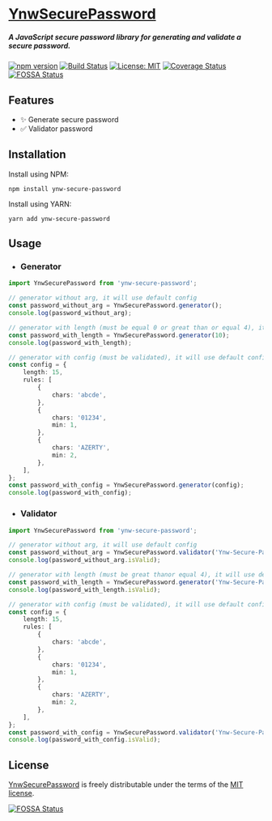 # [YnwSecurePassword](http://ynwteam.tech/YnwSecurePassword)

##### A JavaScript secure password library for generating and validate a secure password.

[![npm version](https://badge.fury.io/js/ynw-secure-password.svg)](https://badge.fury.io/js/ynw-secure-password)
[![Build Status](https://travis-ci.com/YNW-Team/YnwSecurePassword.svg?branch=main)](https://travis-ci.com/YNW-Team/YnwSecurePassword)
[![License: MIT](https://img.shields.io/badge/License-MIT-blue.svg)](LICENSE)
[![Coverage Status](https://coveralls.io/repos/github/YNW-Team/YnwSecurePassword/badge.svg?branch=main)](https://coveralls.io/github/YNW-Team/YnwSecurePassword?branch=main)
[![FOSSA Status](https://app.fossa.com/api/projects/git%2Bgithub.com%2FYNW-Team%2FYnwSecurePassword.svg?type=shield)](https://app.fossa.com/projects/git%2Bgithub.com%2FYNW-Team%2FYnwSecurePassword?ref=badge_shield)

## Features

- ✨ Generate secure password
- ✅ Validator password

## Installation

Install using NPM:

`npm install ynw-secure-password`

Install using YARN:

`yarn add ynw-secure-password`

## Usage

- ### Generator

```ts
import YnwSecurePassword from 'ynw-secure-password';

// generator without arg, it will use default config
const password_without_arg = YnwSecurePassword.generator();
console.log(password_without_arg);

// generator with length (must be equal 0 or great than or equal 4), it will use default config
const password_with_length = YnwSecurePassword.generator(10);
console.log(password_with_length);

// generator with config (must be validated), it will use default config
const config = {
	length: 15,
	rules: [
		{
			chars: 'abcde',
		},
		{
			chars: '01234',
			min: 1,
		},
		{
			chars: 'AZERTY',
			min: 2,
		},
	],
};
const password_with_config = YnwSecurePassword.generator(config);
console.log(password_with_config);
```

- ### Validator

```ts
import YnwSecurePassword from 'ynw-secure-password';

// generator without arg, it will use default config
const password_without_arg = YnwSecurePassword.validator('Ynw-Secure-Password');
console.log(password_without_arg.isValid);

// generator with length (must be great thanor equal 4), it will use default config
const password_with_length = YnwSecurePassword.generator('Ynw-Secure-Password', 10);
console.log(password_with_length.isValid);

// generator with config (must be validated), it will use default config
const config = {
	length: 15,
	rules: [
		{
			chars: 'abcde',
		},
		{
			chars: '01234',
			min: 1,
		},
		{
			chars: 'AZERTY',
			min: 2,
		},
	],
};
const password_with_config = YnwSecurePassword.validator('Ynw-Secure-Password', config);
console.log(password_with_config.isValid);
```

## License

[YnwSecurePassword](http://ynw-tema/YnwSecurePassword) is freely distributable under the terms of the [MIT license](LICENSE).

[![FOSSA Status](https://app.fossa.com/api/projects/git%2Bgithub.com%2FYNW-Team%2FYnwSecurePassword.svg?type=large)](https://app.fossa.com/projects/git%2Bgithub.com%2FYNW-Team%2FYnwSecurePassword?ref=badge_large)


